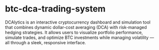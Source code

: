 # btc-dca-trading-system
DCAlytics is an interactive cryptocurrency dashboard and simulation tool that combines dynamic dollar-cost averaging (DCA) with risk-managed hedging strategies. It allows users to visualize portfolio performance, simulate trades, and optimize BTC investments while managing volatility — all through a sleek, responsive interface.
